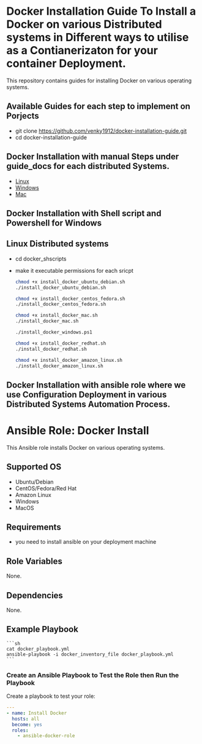 
 # Docker Installation Guide To Install a Docker on various Distributed systems in Different ways to utilise as a Contianerizaton for your container Deployment.

This repository contains guides for installing Docker on various operating systems.

## Available Guides for each step to implement on Porjects

- git clone https://github.com/venky1912/docker-installation-guide.git
- cd docker-installation-guide

## Docker Installation with manual Steps under guide_docs for each distributed Systems.


- [Linux](guide_docs/linux.md)
- [Windows](guide_docs/windows.md)
- [Mac](guide_docs/mac.md)


## Docker Installation with Shell script and Powershell for Windows

## Linux Distributed systems 
- cd docker_shscripts 
- make it executable permissions for each sricpt


    ```sh
    chmod +x install_docker_ubuntu_debian.sh
    ./install_docker_ubuntu_debian.sh
    ```

    ```sh
    chmod +x install_docker_centos_fedora.sh
    ./install_docker_centos_fedora.sh
    ```

    ```sh
    chmod +x install_docker_mac.sh
    ./install_docker_mac.sh
    ```

    ```sh
    ./install_docker_windows.ps1
    ```

    ```sh
    chmod +x install_docker_redhat.sh
    ./install_docker_redhat.sh
    ```

    ```sh
    chmod +x install_docker_amazon_linux.sh
    ./install_docker_amazon_linux.sh
    ```

## Docker Installation with ansible role where we use Configuration Deployment in various Distributed Systems Automation Process.

# Ansible Role: Docker Install

This Ansible role installs Docker on various operating systems.

## Supported OS

- Ubuntu/Debian
- CentOS/Fedora/Red Hat
- Amazon Linux
- Windows
- MacOS

## Requirements

- you need to install ansible on your deployment machine

## Role Variables

None.

## Dependencies

None.

## Example Playbook

    ```sh
    cat docker_playbook.yml
    ansible-playbook -i docker_inventory_file docker_playbook.yml
    ```


###  Create an Ansible Playbook to Test the Role then Run the Playbook

Create a playbook to test your role:

```yaml
---
- name: Install Docker
  hosts: all
  become: yes
  roles:
    - ansible-docker-role

